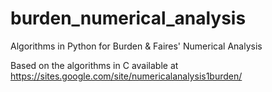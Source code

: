 # burden_numerical_analysis
Algorithms in Python for Burden &amp; Faires' Numerical Analysis

Based on the algorithms in C available at https://sites.google.com/site/numericalanalysis1burden/
